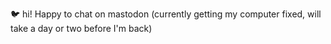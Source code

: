🐦 hi! Happy to chat on mastodon
(currently getting my computer fixed, will take a day or two before I'm back)
<!---
lue-bird/lue-bird is a ✨ special ✨ repository because its `README.md` (this file) appears on your GitHub profile.
You can click the Preview link to take a look at your changes.
--->
